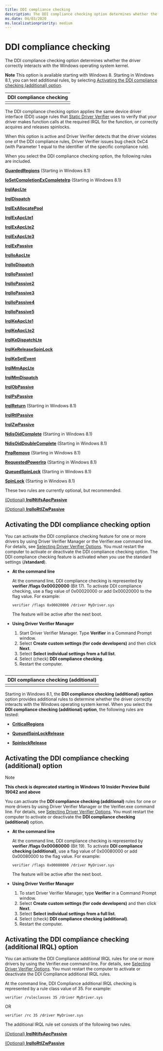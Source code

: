 ```yaml
---
title: DDI compliance checking
description: The DDI compliance checking option determines whether the driver correctly interacts with the Windows operating system kernel.
ms.date: 04/03/2020
ms.localizationpriority: medium
---
```


# DDI compliance checking

The DDI compliance checking option determines whether the driver correctly interacts with the Windows operating system kernel.

**Note**  This option is available starting with Windows 8. Starting in Windows 8.1, you can test additional rules, by selecting [Activating the DDI compliance checking (additional) option](#activating-the-ddi-compliance-checking-additional-option).

| DDI compliance checking |
|-------------------------|
|                         |

The DDI compliance checking option applies the same device driver interface (DDI) usage rules that [Static Driver Verifier](static-driver-verifier.md) uses to verify that your driver makes function calls at the required IRQL for the function, or correctly acquires and releases spinlocks.

When this option is active and Driver Verifier detects that the driver violates one of the DDI compliance rules, Driver Verifier issues bug check 0xC4 (with Parameter 1 equal to the identifier of the specific compliance rule).

When you select the DDI compliance checking option, the following rules are included.

[**GuardedRegions**](./wdm-guardedregions.md) (Starting in Windows 8.1)

[**IoSetCompletionExCompleteIrp**](./wdm-iosetcompletionexcompleteirp.md) (Starting in Windows 8.1)

[**IrqlApcLte**](./wdm-irqlapclte.md)

[**IrqlDispatch**](./wdm-irqldispatch.md)

[**IrqlExAllocatePool**](./wdm-irqlexallocatepool.md)

[**IrqlExApcLte1**](./wdm-irqlexapclte1.md)

[**IrqlExApcLte2**](/windows-hardware/drivers/devtest/wdm-irqlexapclte2)

[**IrqlExApcLte3**](./wdm-irqlexapclte3.md)

[**IrqlExPassive**](./wdm-irqlexpassive.md)

[**IrqlIoApcLte**](./wdm-irqlioapclte.md)

[**IrqlIoDispatch**](./wdm-irqliodispatch.md)

[**IrqlIoPassive1**](./wdm-irqliopassive1.md)

[**IrqlIoPassive2**](./wdm-irqliopassive2.md)

[**IrqlIoPassive3**](./wdm-irqliopassive3.md)

[**IrqlIoPassive4**](./wdm-irqliopassive4.md)

[**IrqlIoPassive5**](./wdm-irqliopassive5.md)

[**IrqlKeApcLte1**](./wdm-irqlkeapclte1.md)

[**IrqlKeApcLte2**](./wdm-irqlkeapclte2.md)

[**IrqlKeDispatchLte**](./wdm-irqlkedispatchlte.md)

[**IrqlKeReleaseSpinLock**](./wdm-irqlkereleasespinlock.md)

[**IrqlKeSetEvent**](./wdm-irqlkesetevent.md)

[**IrqlMmApcLte**](./wdm-irqlmmapclte.md)

[**IrqlMmDispatch**](./wdm-irqlmmdispatch.md)

[**IrqlObPassive**](./wdm-irqlobpassive.md)

[**IrqlPsPassive**](./wdm-irqlpspassive.md)

[**IrqlReturn**](./wdm-irqlreturn.md) (Starting in Windows 8.1)

[**IrqlRtlPassive**](./wdm-irqlrtlpassive.md)

[**IrqlZwPassive**](./wdm-irqlzwpassive.md)

[**NdisOidComplete**](./ndis-ndisoidcomplete.md) (Starting in Windows 8.1)

[**NdisOidDoubleComplete**](./ndis-ndisoiddoublecomplete.md) (Starting in Windows 8.1)

[**PnpRemove**](./wdm-pnpremove.md) (Starting in Windows 8.1)

[**RequestedPowerIrp**](./wdm-requestedpowerirp.md) (Starting in Windows 8.1)

[**QueuedSpinLock**](./wdm-queuedspinlock.md) (Starting in Windows 8.1)

[**SpinLock**](./wdm-spinlock.md) (Starting in Windows 8.1)

These two rules are currently optional, but recommended.

[(Optional) **IrqlNtifsApcPassive**](./wdm-irqlntifsapcpassive.md)

[(Optional) **IrqlIoRtlZwPassive**](./wdm-irqliortlzwpassive.md)

## <span id="Activating_the_DDI_compliance_checking_option"></span><span id="activating_the_ddi_compliance_checking_option"></span><span id="ACTIVATING_THE_DDI_COMPLIANCE_CHECKING_OPTION"></span>Activating the DDI compliance checking option

You can activate the DDI compliance checking feature for one or more drivers by using Driver Verifier Manager or the Verifier.exe command line. For details, see [Selecting Driver Verifier Options](selecting-driver-verifier-options.md). You must restart the computer to activate or deactivate the DDI compliance checking option. The DDI compliance checking feature is activated when you use the standard settings (**/standard**).

-   **At the command line**

    At the command line, DDI compliance checking is represented by **verifier /flags 0x00020000** (Bit 17). To activate DDI compliance checking, use a flag value of 0x00020000 or add 0x00020000 to the flag value. For example:

    ```
    verifier /flags 0x00020000 /driver MyDriver.sys
    ```

    The feature will be active after the next boot.

-   **Using Driver Verifier Manager**

    1.  Start Driver Verifier Manager. Type **Verifier** in a Command Prompt window.
    2.  Select **Create custom settings (for code developers)** and then click **Next**.
    3.  Select **Select individual settings from a full list**.
    4.  Select (check) **DDI compliance checking**.
    5.  Restart the computer.

## <span id="DDI_compliance_checking_additional"></span><span id="ddi_compliance_checking_additional"></span><span id="DDI_COMPLIANCE_CHECKING_ADDITIONAL"></span>


| DDI compliance checking (additional) |
|--------------------------------------|
|                                      |

Starting in Windows 8.1, the **DDI compliance checking (additional) option** option provides additional rules to determine whether the driver correctly interacts with the Windows operating system kernel. When you select the **DDI compliance checking (additional) option**, the following rules are tested:

- [**CriticalRegions**](./wdm-criticalregions.md)

- [**QueuedSpinLockRelease**](./wdm-queuedspinlockrelease.md)

- [**SpinlockRelease**](./wdm-spinlockrelease.md)

## Activating the DDI compliance checking (additional) option

>[!Note]
> **This check is deprecated starting in Windows 10 Insider Preview Build 19042 and above**


You can activate the **DDI compliance checking (additional)** rules for one or more drivers by using Driver Verifier Manager or the Verifier.exe command line. For details, see [Selecting Driver Verifier Options](selecting-driver-verifier-options.md). You must restart the computer to activate or deactivate the **DDI compliance checking (additional)** option.

-   **At the command line**

    At the command line, DDI compliance checking is represented by **verifier /flags 0x00080000** (Bit 19). To activate **DDI compliance checking (additional)**, use a flag value of 0x00080000 or add 0x00080000 to the flag value. For example:

    ```
    verifier /flags 0x00080000 /driver MyDriver.sys
    ```

    The feature will be active after the next boot.

-   **Using Driver Verifier Manager**

    1.  To start Driver Verifier Manager, type **Verifier** in a Command Prompt window.
    2.  Select **Create custom settings (for code developers)** and then click **Next**.
    3.  Select **Select individual settings from a full list**.
    4.  Select (check) **DDI compliance checking (additional)**.
    5.  Restart the computer.

## Activating the DDI compliance checking (additional IRQL) option

You can activate the DDI Compliance additional IRQL rules for one or more drivers by using the Verifier.exe command line. For details, see [Selecting Driver Verifier Options](selecting-driver-verifier-options.md). You must restart the computer to activate or deactivate the DDI Compliance additional IRQL rules.

At the command line, DDI Compliance additional IRQL checking is represented by a rule class value of 35. For example:

`verifier /ruleclasses 35 /driver MyDriver.sys`

OR

`verifier /rc 35 /driver MyDriver.sys`

The additional IRQL rule set consists of the following two rules.

[(Optional) **IrqlNtifsApcPassive**](./wdm-irqlntifsapcpassive.md)

[(Optional) **IrqlIoRtlZwPassive**](./wdm-irqliortlzwpassive.md)
